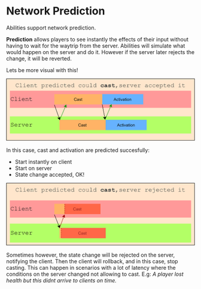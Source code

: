 # Network Prediction

Abilities support network prediction.

**Prediction** allows players to see instantly the effects of their input without having to wait for the waytrip from the server. Abilities will simulate what would happen on the server and do it. However if the server later rejects the change, it will be reverted.

Lets be more visual with this!

![Prediction accepted](img/prediction-success.png)

In this case, cast and activation are predicted succesfully:

- Start instantly on client
- Start on server
- State change accepted, OK!



![Prediction rejected](img/prediction-rejected.png)

Sometimes however, the state change will be rejected on the server, notifying the client. Then the client will rollback, and in this case, stop casting. This can happen in scenarios with a lot of latency where the conditions on the server changed not allowing to cast. E.g: *A player lost health but this didnt arrive to clients on time.*